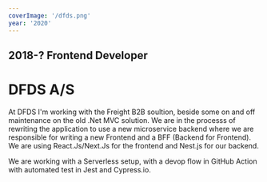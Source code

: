 ```yaml
---
coverImage: '/dfds.png'
year: '2020'
---
```

## 2018-? Frontend Developer

# DFDS A/S

At DFDS I'm working with the Freight B2B soultion, beside some on and off maintenance on the old .Net MVC solution.
We are in the processs of rewriting the application to use a new microservice backend where we are responsible for writing a new Frontend and a BFF (Backend for Frontend). We are using React.Js/Next.Js for the frontend and Nest.js for our backend.

We are working with a Serverless setup, with a devop flow in GitHub Action with automated test in Jest and Cypress.io.
